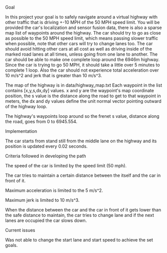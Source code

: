 
Goal

In this project your goal is to safely navigate around a virtual highway with other traffic that is driving +-10 MPH of the 50 MPH speed limit. You will be provided the car's localization and sensor fusion data, there is also a sparse map list of waypoints around the highway. The car should try to go as close as possible to the 50 MPH speed limit, which means passing slower traffic when possible, note that other cars will try to change lanes too. The car should avoid hitting other cars at all cost as well as driving inside of the marked road lanes at all times, unless going from one lane to another. The car should be able to make one complete loop around the 6946m highway. Since the car is trying to go 50 MPH, it should take a little over 5 minutes to complete 1 loop. Also the car should not experience total acceleration over 10 m/s^2 and jerk that is greater than 10 m/s^3.

The map of the highway is in data/highway_map.txt
Each waypoint in the list contains [x,y,s,dx,dy] values. x and y are the waypoint's map coordinate position, the s value is the distance along the road to get to that waypoint in meters, the dx and dy values define the unit normal vector pointing outward of the highway loop.

The highway's waypoints loop around so the frenet s value, distance along the road, goes from 0 to 6945.554.

 

Implementation

The car starts from stand still from the middle lane on the highway and its position is updated every 0.02 seconds. 

Criteria followed in developing the path

The speed of the car is limited by the speed limit (50 mph). 

The car tries to maintain a certain distance between the itself and the car in front of it.

Maximum acceleration is limited to the 5 m/s^2.

Maximum jerk is limited to 10 m/s^3.

When the distance between the car and the car in front of it gets lower than the safe distance to maintain, the car tries to change lane and if the next lanes are occupied the car slows down.

 

Current issues

Was not able to change the start lane and start speed to achieve the set goals.